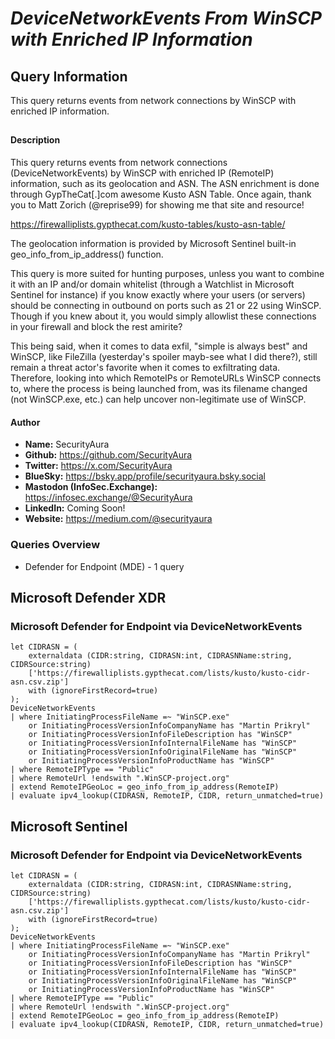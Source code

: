 # *DeviceNetworkEvents From WinSCP with Enriched IP Information*

## Query Information

This query returns events from network connections by WinSCP with enriched IP information.

##

#### Description

This query returns events from network connections (DeviceNetworkEvents) by WinSCP with enriched IP (RemoteIP) information, such as its geolocation and ASN. The ASN enrichment is done through GypTheCat[.]com awesome Kusto ASN Table. Once again, thank you to Matt Zorich (@reprise99) for showing me that site and resource!

https://firewalliplists.gypthecat.com/kusto-tables/kusto-asn-table/

The geolocation information is provided by Microsoft Sentinel built-in geo_info_from_ip_address() function.

This query is more suited for hunting purposes, unless you want to combine it with an IP and/or domain whitelist (through a Watchlist in Microsoft Sentinel for instance) if you know exactly where your users (or servers) should be connecting in outbound on ports such as 21 or 22 using WinSCP. Though if you knew about it, you would simply allowlist these connections in your firewall and block the rest amirite?

This being said, when it comes to data exfil, "simple is always best" and WinSCP, like FileZilla (yesterday's spoiler mayb-see what I did there?), still remain a threat actor's favorite when it comes to exfiltrating data. Therefore, looking into which RemoteIPs or RemoteURLs WinSCP connects to, where the process is being launched from, was its filename changed (not WinSCP.exe, etc.) can help uncover non-legitimate use of WinSCP.

#### Author <Optional>
- **Name:** SecurityAura
- **Github:** https://github.com/SecurityAura
- **Twitter:** https://x.com/SecurityAura
- **BlueSky:** https://bsky.app/profile/securityaura.bsky.social
- **Mastodon (InfoSec.Exchange):** https://infosec.exchange/@SecurityAura
- **LinkedIn:** Coming Soon!
- **Website:** https://medium.com/@securityaura

### Queries Overview ###

- Defender for Endpoint (MDE) - 1 query

## Microsoft Defender XDR ##
### Microsoft Defender for Endpoint via DeviceNetworkEvents ###
```KQL
let CIDRASN = (
    externaldata (CIDR:string, CIDRASN:int, CIDRASNName:string, CIDRSource:string)
    ['https://firewalliplists.gypthecat.com/lists/kusto/kusto-cidr-asn.csv.zip']
    with (ignoreFirstRecord=true)
);
DeviceNetworkEvents
| where InitiatingProcessFileName =~ "WinSCP.exe"
    or InitiatingProcessVersionInfoCompanyName has "Martin Prikryl"
    or InitiatingProcessVersionInfoFileDescription has "WinSCP"
    or InitiatingProcessVersionInfoInternalFileName has "WinSCP"
    or InitiatingProcessVersionInfoOriginalFileName has "WinSCP"
    or InitiatingProcessVersionInfoProductName has "WinSCP"
| where RemoteIPType == "Public"
| where RemoteUrl !endswith ".WinSCP-project.org"
| extend RemoteIPGeoLoc = geo_info_from_ip_address(RemoteIP)
| evaluate ipv4_lookup(CIDRASN, RemoteIP, CIDR, return_unmatched=true)
```
## Microsoft Sentinel ##
### Microsoft Defender for Endpoint via DeviceNetworkEvents ###
```KQL
let CIDRASN = (
    externaldata (CIDR:string, CIDRASN:int, CIDRASNName:string, CIDRSource:string)
    ['https://firewalliplists.gypthecat.com/lists/kusto/kusto-cidr-asn.csv.zip']
    with (ignoreFirstRecord=true)
);
DeviceNetworkEvents
| where InitiatingProcessFileName =~ "WinSCP.exe"
    or InitiatingProcessVersionInfoCompanyName has "Martin Prikryl"
    or InitiatingProcessVersionInfoFileDescription has "WinSCP"
    or InitiatingProcessVersionInfoInternalFileName has "WinSCP"
    or InitiatingProcessVersionInfoOriginalFileName has "WinSCP"
    or InitiatingProcessVersionInfoProductName has "WinSCP"
| where RemoteIPType == "Public"
| where RemoteUrl !endswith ".WinSCP-project.org"
| extend RemoteIPGeoLoc = geo_info_from_ip_address(RemoteIP)
| evaluate ipv4_lookup(CIDRASN, RemoteIP, CIDR, return_unmatched=true)
```
